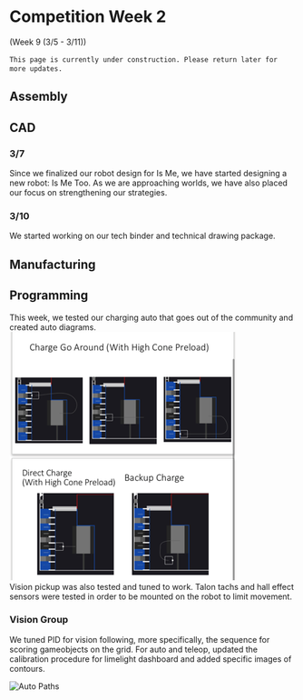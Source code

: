 # Competition Week 2
(Week 9 (3/5 - 3/11))

```{admonition} Under Construction
This page is currently under construction. Please return later for more updates.
```

## Assembly

## CAD

### 3/7 

Since we finalized our robot design for Is Me, we have started designing a new robot: Is Me Too. As we are approaching worlds, we have also placed our focus on strengthening our strategies.  

### 3/10  

We started working on our tech binder and technical drawing package.  

## Manufacturing

## Programming
This week, we tested our charging auto that goes out of the community and created auto diagrams.  
![Auto Paths](./images/Comp2/auto.png)<br>
Vision pickup was also tested and tuned to work.  Talon tachs and hall effect sensors were tested in order to be mounted on the robot to limit movement.

### Vision Group

We tuned PID for vision following​, more specifically, the sequence for scoring gameobjects on the grid.
For auto and teleop​, updated the calibration procedure​ for limelight dashboard and added specific images of contours.

![Auto Paths](./images/Comp2/ezgif.com-video-to-gif.gif)<br>